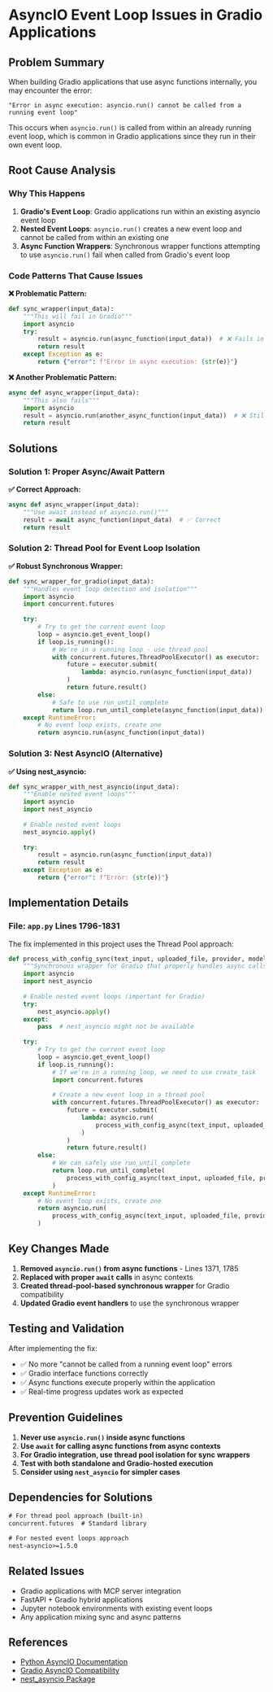 # AsyncIO Event Loop Issues in Gradio Applications

## Problem Summary

When building Gradio applications that use async functions internally, you may encounter the error:
```
"Error in async execution: asyncio.run() cannot be called from a running event loop"
```

This occurs when `asyncio.run()` is called from within an already running event loop, which is common in Gradio applications since they run in their own event loop.

## Root Cause Analysis

### Why This Happens
1. **Gradio's Event Loop**: Gradio applications run within an existing asyncio event loop
2. **Nested Event Loops**: `asyncio.run()` creates a new event loop and cannot be called from within an existing one
3. **Async Function Wrappers**: Synchronous wrapper functions attempting to use `asyncio.run()` fail when called from Gradio's event loop

### Code Patterns That Cause Issues

**❌ Problematic Pattern:**
```python
def sync_wrapper(input_data):
    """This will fail in Gradio"""
    import asyncio
    try:
        result = asyncio.run(async_function(input_data))  # ❌ Fails in running loop
        return result
    except Exception as e:
        return {"error": f"Error in async execution: {str(e)}"}
```

**❌ Another Problematic Pattern:**
```python
async def async_wrapper(input_data):
    """This also fails"""
    import asyncio
    result = asyncio.run(another_async_function(input_data))  # ❌ Still wrong
    return result
```

## Solutions

### Solution 1: Proper Async/Await Pattern
**✅ Correct Approach:**
```python
async def async_wrapper(input_data):
    """Use await instead of asyncio.run()"""
    result = await async_function(input_data)  # ✅ Correct
    return result
```

### Solution 2: Thread Pool for Event Loop Isolation
**✅ Robust Synchronous Wrapper:**
```python
def sync_wrapper_for_gradio(input_data):
    """Handles event loop detection and isolation"""
    import asyncio
    import concurrent.futures
    
    try:
        # Try to get the current event loop
        loop = asyncio.get_event_loop()
        if loop.is_running():
            # We're in a running loop - use thread pool
            with concurrent.futures.ThreadPoolExecutor() as executor:
                future = executor.submit(
                    lambda: asyncio.run(async_function(input_data))
                )
                return future.result()
        else:
            # Safe to use run_until_complete
            return loop.run_until_complete(async_function(input_data))
    except RuntimeError:
        # No event loop exists, create one
        return asyncio.run(async_function(input_data))
```

### Solution 3: Nest AsyncIO (Alternative)
**✅ Using nest_asyncio:**
```python
def sync_wrapper_with_nest_asyncio(input_data):
    """Enable nested event loops"""
    import asyncio
    import nest_asyncio
    
    # Enable nested event loops
    nest_asyncio.apply()
    
    try:
        result = asyncio.run(async_function(input_data))
        return result
    except Exception as e:
        return {"error": f"Error: {str(e)}"}
```

## Implementation Details

### File: `app.py` Lines 1796-1831
The fix implemented in this project uses the Thread Pool approach:

```python
def process_with_config_sync(text_input, uploaded_file, provider, model, api_url, api_key):
    """Synchronous wrapper for Gradio that properly handles async calls."""
    import asyncio
    import nest_asyncio
    
    # Enable nested event loops (important for Gradio)
    try:
        nest_asyncio.apply()
    except:
        pass  # nest_asyncio might not be available
    
    try:
        # Try to get the current event loop
        loop = asyncio.get_event_loop()
        if loop.is_running():
            # If we're in a running loop, we need to use create_task
            import concurrent.futures
            
            # Create a new event loop in a thread pool
            with concurrent.futures.ThreadPoolExecutor() as executor:
                future = executor.submit(
                    lambda: asyncio.run(
                        process_with_config_async(text_input, uploaded_file, provider, model, api_url, api_key)
                    )
                )
                return future.result()
        else:
            # We can safely use run_until_complete
            return loop.run_until_complete(
                process_with_config_async(text_input, uploaded_file, provider, model, api_url, api_key)
            )
    except RuntimeError:
        # No event loop exists, create one
        return asyncio.run(
            process_with_config_async(text_input, uploaded_file, provider, model, api_url, api_key)
        )
```

## Key Changes Made

1. **Removed `asyncio.run()` from async functions** - Lines 1371, 1785
2. **Replaced with proper `await` calls** in async contexts
3. **Created thread-pool-based synchronous wrapper** for Gradio compatibility
4. **Updated Gradio event handlers** to use the synchronous wrapper

## Testing and Validation

After implementing the fix:
- ✅ No more "cannot be called from a running event loop" errors
- ✅ Gradio interface functions correctly
- ✅ Async functions execute properly within the application
- ✅ Real-time progress updates work as expected

## Prevention Guidelines

1. **Never use `asyncio.run()` inside async functions**
2. **Use `await` for calling async functions from async contexts**
3. **For Gradio integration, use thread pool isolation for sync wrappers**
4. **Test with both standalone and Gradio-hosted execution**
5. **Consider using `nest_asyncio` for simpler cases**

## Dependencies for Solutions

```txt
# For thread pool approach (built-in)
concurrent.futures  # Standard library

# For nested event loops approach
nest-asyncio>=1.5.0
```

## Related Issues

- Gradio applications with MCP server integration
- FastAPI + Gradio hybrid applications
- Jupyter notebook environments with existing event loops
- Any application mixing sync and async patterns

## References

- [Python AsyncIO Documentation](https://docs.python.org/3/library/asyncio.html)
- [Gradio AsyncIO Compatibility](https://gradio.app/docs/)
- [nest_asyncio Package](https://pypi.org/project/nest-asyncio/)